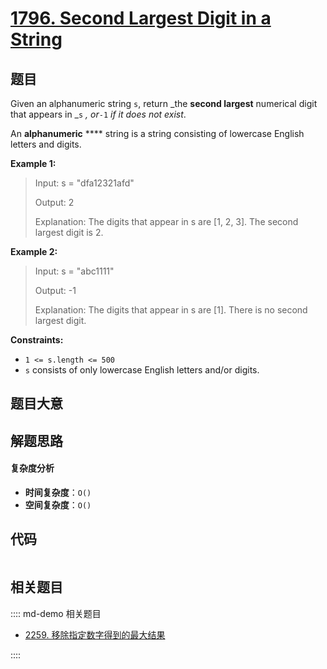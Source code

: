 # [1796. Second Largest Digit in a String](https://leetcode.com/problems/second-largest-digit-in-a-string/)

## 题目

Given an alphanumeric string `s`, return _the **second largest** numerical
digit that appears in _`s` _, or_`-1` _if it does not exist_.

An **alphanumeric** \*\*\*\* string is a string consisting of lowercase English
letters and digits.

**Example 1:**

> Input: s = "dfa12321afd"
>
> Output: 2
>
> Explanation: The digits that appear in s are [1, 2, 3]. The second largest digit is 2.

**Example 2:**

> Input: s = "abc1111"
>
> Output: -1
>
> Explanation: The digits that appear in s are [1]. There is no second largest digit.

**Constraints:**

- `1 <= s.length <= 500`
- `s` consists of only lowercase English letters and/or digits.

## 题目大意

## 解题思路

#### 复杂度分析

- **时间复杂度**：`O()`
- **空间复杂度**：`O()`

## 代码

```javascript

```

## 相关题目

:::: md-demo 相关题目

- [2259. 移除指定数字得到的最大结果](https://leetcode.com/problems/remove-digit-from-number-to-maximize-result)

::::
